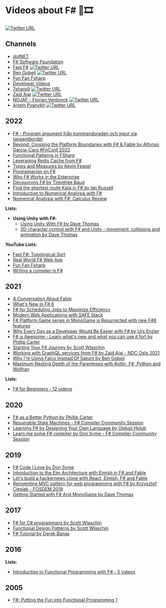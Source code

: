 # Videos about F# 🔷🎞️

[![Twitter URL](https://img.shields.io/twitter/url/https/twitter.com/adelarsq.svg?style=social&label=Follow%20%40adelarsq)](https://twitter.com/adelarsq)

## Channels

- [dotNET](https://www.youtube.com/c/dotNET)
- [F# Software Foundation](https://www.youtube.com/c/fsharporg)
- [Fast F#](https://www.youtube.com/c/FastFSharp) [![Twitter URL](https://img.shields.io/twitter/url/https/twitter.com/FastFsharp.svg?style=social&label=)](https://twitter.com/FastFsharp)
- [Ben Gobeil](https://www.youtube.com/channel/UCX7iFEPRPubYZyU-e-END5A) [![Twitter URL](https://img.shields.io/twitter/url/https/twitter.com/GobeilBen.svg?style=social&label=)](https://twitter.com/GobeilBen)
- [Fun Fan Fsharp](https://www.youtube.com/channel/UCzfhtizGZluixyun60wPnuA)
- [Developer Videos](https://www.youtube.com/channel/UCK4VZUWy1jPwMijeAeyzUcg)
- [7sharp9](https://www.youtube.com/c/7sharp9b5) [![Twitter URL](https://img.shields.io/twitter/url/https/twitter.com/7sharp9_.svg?style=social&label=)](https://twitter.com/7sharp9_)
- [Zaid Ajaj](https://www.youtube.com/channel/UChT-c1jBnyKCltsw0cNifLA) [![Twitter URL](https://img.shields.io/twitter/url/https/twitter.com/zaid_ajaj.svg?style=social&label=)](https://twitter.com/zaid_ajaj)
- [NOJAF - Florian Verdonck](https://www.youtube.com/user/nojaf) [![Twitter URL](https://img.shields.io/twitter/url/https/twitter.com/verdonckflorian.svg?style=social&label=)](https://twitter.com/verdonckflorian)
- [Artem Pyanykh](https://www.youtube.com/c/ArtemPyanykh) [![Twitter URL](https://img.shields.io/twitter/url/https/twitter.com/artem_pyanykh.svg?style=social&label=)](https://twitter.com/artem_pyanykh)

## 2022

- [F# - Program argument från kommandoraden och input via tangentbordet](https://www.youtube.com/watch?v=gIEdNgsAlYA)
- [Beyond: Crossing the Platform Boundaries with F# & Fable by Alfonso Garcia-Caro #FnConf 2022](https://www.youtube.com/watch?v=OuAsNZAuh1M)
- [Functional Patterns in FSharp](https://www.youtube.com/watch?v=XiG-uuNKzF8)
- [Leveraging Redis Cache from F#](https://www.youtube.com/watch?v=20x1ydMIvYA)
- [Types and Measures by Kevin Feasel](https://www.youtube.com/watch?v=Op1IXeg73Wk)
- [Programación en F#](https://www.youtube.com/watch?v=lE2Hcuw4L1c)
- [Why F# Works in the Enterprise](https://www.youtube.com/watch?v=CHrYC3c_LC4)
- [Découvrons F# by Timothée Baud](https://www.youtube.com/watch?v=d5lQzclTR6c)
- [Find the shortest route Kata in F# by Ian Russell](https://www.youtube.com/watch?v=Qs60WMXird8)
- [Introduction to Numerical Analysis with F#](https://www.youtube.com/watch?v=QMSmcpn8nLM)
- [Numerical Analysis with F#: Calculus Review](https://www.youtube.com/watch?v=gIL5JzpYB8Q)

**Lists:**

- **Using Unity with F#:**
  - [Using Unity With F# by Dave Thomas](https://www.youtube.com/watch?v=sK6BUkQE5U4)
  - [3D character control with F# and Unity - movement, collisions and animation by Dave Thomas](https://www.youtube.com/watch?v=wulPBZDxczo)

**YouTube Lists:**

- [Fast F#: Topological Sort](https://www.youtube.com/watch?v=B2XOxXAQuF8&list=PLqWncHdBPoD5hEK31CcfmTHP-7icw2Xd0)
- [Real World F# Web App](https://www.youtube.com/watch?v=NuAzX_6flsI&list=PLjfDSHUGSwod1k162Ha4ZTlBStlBtg7N-)
- [Fun Fan Fsharp](https://www.youtube.com/watch?v=nFD7-nQFzZo&list=PLbLAMB4nUGAMqY_qX470gvce8ZFRfvXaM)
- [Writing a compiler in F#](https://www.youtube.com/watch?v=qRHJ4qcFbNE&list=PL844gPdJQcO2Zo3UozOZwh3tem8dnsd2X)

## 2021

- [A Conversation About Fable](https://www.youtube.com/watch?v=EHk7xuaMVhM)
- [What's New in F# 6](https://www.youtube.com/watch?v=jOrgDoMuFog)
- [F# for Scheduling Jobs to Maximize Efficiency](https://www.youtube.com/watch?v=2n7nAyoEzGs)
- [Modern Web Applications with SAFE Stack](https://www.youtube.com/watch?v=9pzgKpPTssM)
- [F# Platform Game series in MonoGame is Resurrected with new F#6 features](https://www.youtube.com/watch?v=upJ3wFXUnkw)
- [Why Every Day as a Developer Would Be Easier with F# by Urs Enzler](https://www.youtube.com/watch?v=q3Ies_XTo_s)
- [F# is Awesome - Learn what's new and what you can use it for! by Phillip Carter](https://www.youtube.com/watch?v=oBhkwFFBcxw)
- [Starting Your F# Journey by Scott Wlaschin](https://www.youtube.com/watch?v=kSfi6kcZrzM)
- [Working with GraphQL services from F# by Zaid Ajaj - NDC Oslo 2021](https://www.youtube.com/watch?v=ddbl2sscPkc)
- [Why I'm Using Falco Instead Of Saturn by Ben Gobeil](https://www.youtube.com/watch?v=DTy5gIUWvpo)
- [Maximum Nesting Depth of the Parenteses with Kotlin, F#, Python and Wolfran](https://www.youtube.com/watch?v=6-mk6OpcUdM)

**Lists:**

- [F# for Beginners - 12 videos](https://www.youtube.com/watch?v=yGzu0iDuMNQ&list=PLdo4fOcmZ0oUFghYOp89baYFBTGxUkC7Z)

## 2020

- [F# as a Better Python by Phillip Carter](https://www.youtube.com/watch?v=_QnbV6CAWXc)
- [Resumable State Machines - F# Compiler Community Session](https://www.youtube.com/watch?v=GYi3ZMF8Pm0)
- [Learning F# by Designing Your Own Language by Oleksii Holub](https://www.youtube.com/watch?v=34C_7halqGw)
- [Learn me some F# compiler by Don Syme - F# Compiler Community Session](https://www.youtube.com/watch?v=-dKf15xSWPY)

## 2019

- [F# Code I Love by Don Syme](https://www.youtube.com/watch?v=1AZA1zoP-II)
- [Introduction to the Elm Architecture with Elmish in F# and Fable](https://www.youtube.com/watch?v=3Qk4bWs7vrs)
- [Let's build a hackernews clone with React, Elmish, F# and Fable](https://www.youtube.com/watch?v=w0Am8fRQzGg)
- [Reinventing MVC pattern for web programming with F# by Krzysztof Cieslak - FOSDEM 2019](https://www.youtube.com/watch?v=9jM8iG4CDbU)
- [Getting Started with F# And MonoGame by Dave Thomas](https://www.youtube.com/watch?v=5m28WwJN91U)

## 2017

- [F# for C# programmers by Scott Wlaschin](https://www.youtube.com/watch?v=KPa8Yw_Navk)
- [Functional Design Patterns by Scott Wlaschin](https://www.youtube.com/watch?v=srQt1NAHYC0)
- [F# Tutorial by Derek Banas](https://www.youtube.com/watch?v=c7eNDJN758U)

## 2016

**Lists:**

- [Introduction to Functional Programming with F# - 5 videos](https://www.youtube.com/watch?v=Teak30_pXHk&list=PLEoMzSkcN8oNiJ67Hd7oRGgD1d4YBxYGC)

## 2005

- [F#: Putting the Fun into Functional Programming](https://www.youtube.com/watch?v=Wxmw2YSrcvA) [1](https://www.microsoft.com/en-us/research/video/f-putting-the-fun-into-functional-programming/)


